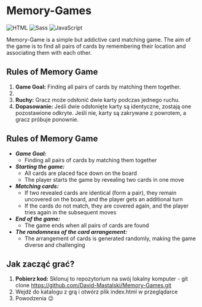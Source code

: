 # Memory-Games

![HTML](https://img.shields.io/badge/HTML5-E34F26?style=for-the-badge&logo=html5&logoColor=white)
![Sass](https://img.shields.io/badge/Sass-CC6699?style=for-the-badge&logo=sass&logoColor=white)
![JavaScript](https://img.shields.io/badge/JavaScript-323330?style=for-the-badge&logo=javascript&logoColor=F7DF1E)

Memory-Game is a simple but addictive card matching game. The aim of the game is to find all pairs of cards by remembering their location and associating them with each other.

## Rules of Memory Game
1. **Game Goal:** Finding all pairs of cards by matching them together.
2. 
3. **Ruchy:** Gracz może odsłonić dwie karty podczas jednego ruchu.
4. **Dopasowanie:** Jeśli dwie odsłonięte karty są identyczne, zostają one pozostawione odkryte. Jeśli nie, karty są zakrywane z powrotem, a gracz próbuje ponownie.

## Rules of Memory Game
- _**Game Goal:**_
  - Finding all pairs of cards by matching them together
- _**Starting the game:**_
  - All cards are placed face down on the board
  - The player starts the game by revealing two cards in one move
- _**Matching cards:**_
  - If two revealed cards are identical (form a pair), they remain uncovered on the board, and the player gets an additional turn
  - If the cards do not match, they are covered again, and the player tries again in the subsequent moves
- _**End of the game:**_
  - The game ends when all pairs of cards are found
- _**The randomness of the card arrangement:**_
  - The arrangement of cards is generated randomly, making the game diverse and challenging


## Jak zacząć grać?
1. **Pobierz kod:** Sklonuj to repozytorium na swój lokalny komputer - git clone https://github.com/David-Mastalski/Memory-Games.git
2. Wejdź do katalogu z grą i otwórz plik index.html w przeglądarce
3. Powodzenia 😉
